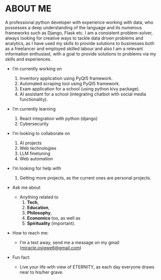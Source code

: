 # ABOUT ME

A professional python developer with experience working with data, who possesses a deep understanding of the language and its numerous frameworks such as Django, Flask etc. 
I am a consistent problem-solver, always looking for creative ways to tackle data driven problems and analytics, as I have used my skills to provide solutions to businesses both as a freelancer and employed skilled labour and also I am a relevant information enthusiast, with a goal to provide solutions to problems via my skills and experiences.

- I’m currently working on

    1. Inventory application using PyQt5 framework.
    2. Automated scraping tool using PyQt5 framework.
    3. Exam application for a school (using python kivy package).
    4. AI assistant for a school (integrating chatbot with social media functionality).
    
- I’m currently learning
    1. React integration with python (django)
    2. Cybersecurity
    
- I’m looking to collaborate on
    1. AI projects
    2. Web technologies
    3. LLM finetuning
    4. Web automation
       
- I’m looking for help with
    1. Getting more projects, as the current ones are personal projects.
       
- Ask me about
    * Anything related to
        1. **Tech**,
        2. **Education**,
        3. **Philosophy**,
        4. **Economics** too, as well as
        5. **Spirituality** (important).
- How to reach me:
    * I'm a text away, send me a message on my gmail (miracle.osigwe6@gmail.com)
- Fun fact:
    * Live your life with view of ETERNITY, as each day everyone draws near to his/her grave.
